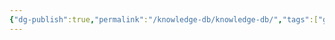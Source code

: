 ```yaml
---
{"dg-publish":true,"permalink":"/knowledge-db/knowledge-db/","tags":["gardenEntry"],"noteIcon":""}
---
```


